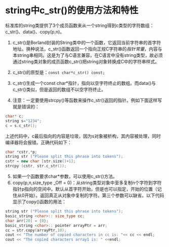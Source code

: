 <!--
 * @Author: Anxjing.AI
 * @Date: 2020-08-01 19:35:13
 * @LastEditTime: 2020-08-01 19:42:32
 * @LastEditors: Anajing.AI
 * @Description: 
 * @FilePath: \Anxjing.AI\JingNotebook\C++Coding\C++中string的c_str()函数.md
 * @THIS FILE IS PART OF Anxjing.AI PROJECT
--> 
# string中c_str()的使用方法和特性

标准库的string类提供了3个成员函数来从一个string得到c类型的字符数组：c_str()、data()、copy(p,n)。

1. c_str()是Borland封装的String类中的一个函数，它返回当前字符串的首字符地址。换种说法，c_str()函数返回一个指向正规C字符串的*指针常量*，内容与本string串相同。这是为了与C语言兼容，在C语言中没有string类型，故必须通过string类对象的成员函数c_str()把string对象转换成C中的字符串样式。

2. c_str()的原型是：```const char*c_str() const;```

3. c_str()生成一个const char*指针，指向以空字符终止的数组。而data()与c_str()类似，但是返回的数组不以空字符终止。

4. 注意：一定要使用strcpy()等函数来操作c_str()返回的指针。例如下面这样写就是错误的：
```C++
char* c; 
string s="1234"; 
c = s.c_str();
```
上述代码中，c最后指向的内容是垃圾，因为s对象被析构，其内容被处理，同时编译器将会报错。正确代码如下：
```C++
char *cstr,*p;
string str ("Please split this phrase into tokens");
cstr = new char [str.size()+1];
strcpy (cstr, str.c_str());
```
5. 如果一个函数要求char*参数，可以使用c_str()方法。
6. copy(p,n,size_type _Off = 0)：从string类型对象中至多复制n个字符到字符指针p指向的空间中。默认从首字符开始，但是也可以指定，开始的位置（记住从0开始）。返回真正从对象中复制的字符。第三个参数可以缺省。以下代码显示了copy()函数的用法：
```C++
string str ("Please split this phrase into tokens");
basic_string <char>:: size_type cc;
char arr[20] = {0};
basic_string <char>:: pointer arrayPtr = arr;
cc = str.copy(arrayPtr,10);
cout << "The number of copied characters in cc is: "<< cc << endl;
cout << "The copied characters array1 is: " <<endl;
```
